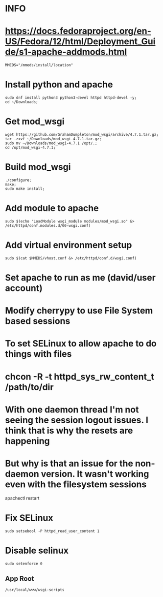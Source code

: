 # INFO
# https://docs.fedoraproject.org/en-US/Fedora/12/html/Deployment_Guide/s1-apache-addmods.html


```
MMEDS="/mmeds/install/location"
```

# Install python and apache
```
sudo dnf install python3 python3-devel httpd httpd-devel -y;
cd ~/Downloads;
```

# Get mod_wsgi

```
wget https://github.com/GrahamDumpleton/mod_wsgi/archive/4.7.1.tar.gz;
tar -zxvf ~/Downloads/mod_wsgi-4.7.1.tar.gz;
sudo mv ~/Downloads/mod_wsgi-4.7.1 /opt/.;
cd /opt/mod_wsgi-4.7.1;
```



# Build mod_wsgi
```
./configure;
make;
sudo make install;
```


# Add module to apache
`sudo $(echo "LoadModule wsgi_module modules/mod_wsgi.so" &> /etc/httpd/conf.modules.d/00-wsgi.conf)`

# Add virtual environment setup
`sudo $(cat $MMEDS/vhost.conf &> /etc/httpd/conf.d/wsgi.conf)`

# Set apache to run as me (david/user account)
#
# Modify cherrypy to use File System based sessions
#
# To set SELinux to allow apache to do things with files
# chcon -R -t httpd_sys_rw_content_t /path/to/dir
#
# With one daemon thread I'm not seeing the session logout issues. I think that is why the resets are happening
# But why is that an issue for the non-daemon version. It wasn't working even with the filesystem sessions


apachectl restart

# Fix SELinux
`sudo setsebool -P httpd_read_user_content 1`

# Disable selinux
`sudo setenforce 0`


## App Root
`/usr/local/www/wsgi-scripts`

